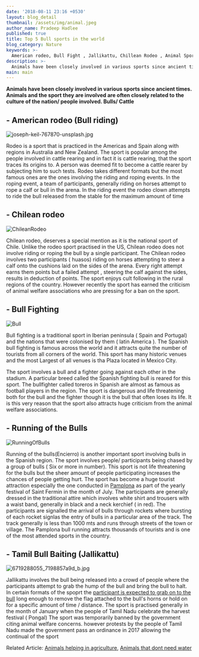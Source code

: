 ```yaml
---
date: '2018-08-11 23:16 +0530'
layout: blog_detail
thumbnail: /assets/img/animal.jpeg
author_name: Pradeep Hadlee
published: true
title: Top 5 Bull sports in the world
blog_category: Nature
keywords: >-
  American rodeo, Bull Fight , Jallikattu, Chillean Rodeo , Animal Sport
description: >-
  Animals have been closely involved in various sports since ancient times...
main: main
---
```


**Animals have been closely involved in various sports since ancient times. Animals and the sport they are involved are often closely related to the culture of the nation/ people involved. Bulls/ Cattle**

## - **American rodeo (Bull riding)**

![joseph-keil-767870-unsplash.jpg]({{site.baseurl}}/assets/img/joseph-keil-767870-unsplash.jpg)

Rodeo is a sport that is practiced in the Americas and Spain along with regions in Australia and New Zealand. The sport is popular among the people involved in cattle rearing and in fact it is cattle rearing, that the sport traces its origins to. A person was deemed fit to become a cattle rearer by subjecting him to such tests. Rodeo takes different formats but the most famous ones are the ones involving the riding and roping events.
In the roping event, a team of participants, generally riding on horses attempt to rope a calf or bull in the arena. In the riding event the rodeo clown attempts to ride the bull released from the stable for the maximum amount of time

## - **Chilean rodeo**

![ChileanRodeo]({{site.baseurl}}/assets/img/jordan-heinrichs-416775-unsplash.jpg)

Chilean rodeo, deserves a special mention as it is the national sport of Chile. Unlike the rodeo sport practised in the US, Chilean rodeo does not involve riding or roping the bull by a single participant. The Chilean rodeo involves two participants ( huasos) riding on horses attempting to steer a calf onto the cushions laid on the sides of the arena. Every right attempt earns them points but a failed attempt , steering the calf against the sides, results in deduction of points. The sport enjoys cult following in the rural regions of the country. However recently the sport has earned the criticism of animal welfare associations who are pressing for a ban on the sport.

## - **Bull Fighting**

![Bull]({{site.baseurl}}/assets/img/giovanni-calia-384735-unsplash.jpg)

Bull fighting is a traditional sport in Iberian peninsula ( Spain and Portugal) and the nations that were colonised by them ( latin America ). The Spanish bull fighting is famous across the world and it attracts quite the number of tourists from all corners of the world. This sport has many historic venues and the most Largest of all venues is tha Plaza located in Mexico City.

The sport involves a bull and a fighter going against each other in the stadium. A particular breed called the Spanish fighting bull is reared for this sport. The bullfighter called toreros in Spanish are almost as famous as football players in the region. The sport is dangerous and life threatening both for the bull and the fighter though it is the bull that often loses its life. It is this very reason that the sport also attracts huge criticism from the animal welfare associations.

## - **Running of the Bulls**

![RunningOfBulls]({{site.baseurl}}/assets/img/san-fermin-pamplona-navarra-768233-unsplash.jpg)

Running of the bulls(Encierro) is another important sport involving bulls in the Spanish region. The sport involves people/ participants being chased by a group of bulls ( Six or more in number). This sport is not life threatening for the bulls but the sheer amount of people participating increases the chances of people getting hurt. The sport has become a huge tourist attraction especially the one conducted in [Pamplona](https://www.independent.co.uk/news/world/europe/pamplona-running-of-the-bulls-origins-traditon-saint-fermin-festival-spain-a8432336.html) as part of the yearly festival of Saint Fermin in the month of July.
The participants are generally dressed in the traditional attire which involves white shirt and trousers with a waist band, generally in black and a neck kerchief ( in red). The participants are signalled the arrival of bulls through rockets where bursting of each rocket signlas the entry of bulls in a particular area of the track. The track generally is less than 1000 mts and runs through streets of the town or village. The Pamplona bull running attracts thousands of tourists and is one of the most attended sports in the country.

## - **Tamil Bull Baiting (Jallikattu)**

![6719288055_7198857a9d_b.jpg]({{site.baseurl}}/assets/img/6719288055_7198857a9d_b.jpg)

Jallikattu involves the bull being released into a crowd of people where the participants attempt to grab the hump of the bull and bring the bull to halt. In certain formats of the spoprt the [participant is expected to grab on to the bull](https://timesofindia.indiatimes.com/city/chennai/alanganallur-jallikattu-man-who-tamed-15-bulls-gets-car/articleshow/67575324.cms) long enough to remove the flag attached to the bull's horns or hold on for a specific amount of time / distance.
The sport is practised generally in the month of January when the people of Tamil Nadu celebrate the harvest festival ( Pongal) The sport was temporarily banned by the government citing animal welfare concerns. however protests by the people of Tamil Nadu made the government pass an ordinance in 2017 allowing the continual of the sport

Related Article: [Animals helping in agriculture](https://www.toknowisgood.com/2018/10/28/top-6-animals-that-help-farmers-or-agriculture.html), [Animals that dont need water](https://www.toknowisgood.com/2019/01/04/animals-that-don-t-drink-water.html)
